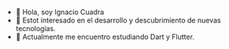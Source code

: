 - 👋 Hola, soy Ignacio Cuadra
- 👀 Estot interesado en el desarrollo y descubrimiento de nuevas tecnologías.
- 🌱 Actualmente me encuentro estudiando Dart y Flutter.

<!---

- 💞️ I’m looking to collaborate on ...
- 📫 How to reach me ...

ignacio-cuadra/ignacio-cuadra is a ✨ special ✨ repository because its `README.md` (this file) appears on your GitHub profile.
You can click the Preview link to take a look at your changes.
--->
